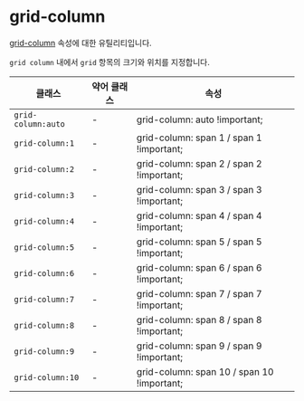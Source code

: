 # grid-column

[grid-column](https://developer.mozilla.org/en-US/docs/Web/CSS/grid-column) 속성에 대한 유틸리티입니다.

<code>grid column</code> 내에서 <code>grid</code> 항목의 크기와 위치를 지정합니다.

<table>
  <thead>
    <tr>
      <th scope="col">클래스</th>
      <th scope="col">약어 클래스</th>
      <th scope="col">속성</th>
    </tr>
  </thead>
  <tbody>
<tr>
  <td><code>grid-column:auto</code></td>
  <td class="blank">-</td>
  <td><span class="code">grid-column: auto !important;</span></td>
</tr>

<tr>
  <td><code>grid-column:1</code></td>
  <td class="blank">-</td>
  <td><span class="code">grid-column: span 1 / span 1 !important;</span></td>
</tr>

<tr>
  <td><code>grid-column:2</code></td>
  <td class="blank">-</td>
  <td><span class="code">grid-column: span 2 / span 2 !important;</span></td>
</tr>

<tr>
  <td><code>grid-column:3</code></td>
  <td class="blank">-</td>
  <td><span class="code">grid-column: span 3 / span 3 !important;</span></td>
</tr>

<tr>
  <td><code>grid-column:4</code></td>
  <td class="blank">-</td>
  <td><span class="code">grid-column: span 4 / span 4 !important;</span></td>
</tr>

<tr>
  <td><code>grid-column:5</code></td>
  <td class="blank">-</td>
  <td><span class="code">grid-column: span 5 / span 5 !important;</span></td>
</tr>

<tr>
  <td><code>grid-column:6</code></td>
  <td class="blank">-</td>
  <td><span class="code">grid-column: span 6 / span 6 !important;</span></td>
</tr>

<tr>
  <td><code>grid-column:7</code></td>
  <td class="blank">-</td>
  <td><span class="code">grid-column: span 7 / span 7 !important;</span></td>
</tr>

<tr>
  <td><code>grid-column:8</code></td>
  <td class="blank">-</td>
  <td><span class="code">grid-column: span 8 / span 8 !important;</span></td>
</tr>

<tr>
  <td><code>grid-column:9</code></td>
  <td class="blank">-</td>
  <td><span class="code">grid-column: span 9 / span 9 !important;</span></td>
</tr>

<tr>
  <td><code>grid-column:10</code></td>
  <td class="blank">-</td>
  <td><span class="code">grid-column: span 10 / span 10 !important;</span></td>
</tr>

  </tbody>

</table>
